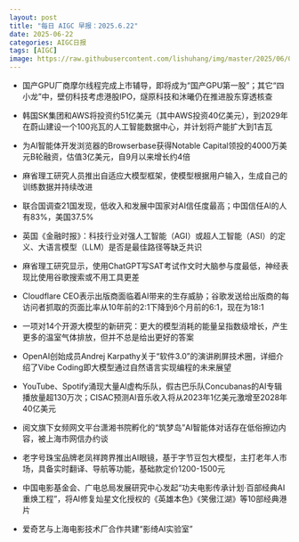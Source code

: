 ```yaml
---
layout: post
title: "每日 AIGC 早报：2025.6.22"
date: 2025-06-22
categories: AIGC日报
tags: [AIGC]
image: https://raw.githubusercontent.com/lishuhang/img/master/2025/06/0622-d.jpg
---
```


- 国产GPU厂商摩尔线程完成上市辅导，即将成为“国产GPU第一股”；其它“四小龙”中，壁仞科技考虑港股IPO，燧原科技和沐曦仍在推进股东穿透核查

- 韩国SK集团和AWS将投资约51亿美元（其中AWS投资40亿美元），到2029年在蔚山建设一个100兆瓦的人工智能数据中心，并计划将产能扩大到1吉瓦

- 为AI智能体开发浏览器的Browserbase获得Notable Capital领投的4000万美元B轮融资，估值3亿美元，自9月以来增长约4倍

- 麻省理工研究人员推出自适应大模型框架，使模型根据用户输入，生成自己的训练数据并持续改进

- 联合国调查21国发现，低收入和发展中国家对AI信任度最高；中国信任AI的人有83%，美国37.5%

- 英国《金融时报》：科技行业对强人工智能（AGI）或超人工智能（ASI）的定义、大语言模型（LLM）是否是最佳路径等缺乏共识

- 麻省理工研究显示，使用ChatGPT写SAT考试作文时大脑参与度最低，神经表现比使用谷歌搜索或不用工具更差

- Cloudflare CEO表示出版商面临着AI带来的生存威胁；谷歌发送给出版商的每访问者抓取的页面比率从10年前的2:1下降到6个月前的6:1，现在为18:1

- 一项对14个开源大模型的新研究：更大的模型消耗的能量呈指数级增长，产生更多的温室气体排放，但并不总是给出更好的答案

- OpenAI创始成员Andrej Karpathy关于“软件3.0”的演讲刷屏技术圈，详细介绍了Vibe Coding即大模型通过自然语言实现编程的未来展望

- YouTube、Spotify涌现大量AI虚构乐队，假古巴乐队Concubanas的AI专辑播放量超130万次；CISAC预测AI音乐收入将从2023年1亿美元激增至2028年40亿美元

- 阅文旗下女频网文平台潇湘书院孵化的“筑梦岛”AI智能体对话存在低俗擦边内容，被上海市网信办约谈

- 老字号珠宝品牌老凤祥跨界推出AI眼镜，基于字节豆包大模型，主打老年人市场，具备实时翻译、导航等功能，基础款定价1200-1500元

- 中国电影基金会、广电总局发展研究中心发起“功夫电影传承计划·百部经典AI重焕工程”，将AI修复灿星文化授权的《英雄本色》《笑傲江湖》等10部经典港片

- 爱奇艺与上海电影技术厂合作共建“影绮AI实验室”